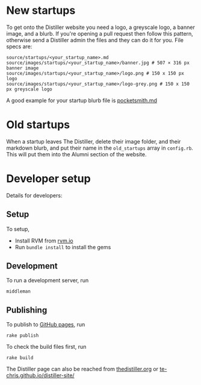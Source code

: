 # New startups

To get onto the Distiller website you need a logo, a greyscale logo, a banner image, and a blurb. If you're opening a pull request then follow this pattern, otherwise send a Distiller admin the files and they can do it for you. File specs are:

    source/startups/<your_startup_name>.md
    source/images/startups/<your_startup_name>/banner.jpg # 507 × 316 px banner image
    source/images/startups/<your_startup_name>/logo.png # 150 x 150 px logo
    source/images/startups/<your_startup_name>/logo-grey.png # 150 x 150 px greyscale logo

A good example for your startup blurb file is [pocketsmith.md](https://raw.githubusercontent.com/te-chris/distiller-site/master/source/startups/pocketsmith.md)

# Old startups

When a startup leaves The Distiller, delete their image folder, and their markdown blurb, and put their name in the `old_startups`
array in `config.rb`. This will put them into the Alumni section of the website.

# Developer setup

Details for developers:

## Setup

To setup,

* Install RVM from [rvm.io](http://rvm.io)
* Run `bundle install` to install the gems

## Development

To run a development server, run

    middleman

## Publishing

To publish to [GitHub pages](https://pages.github.com), run 

    rake publish

To check the build files first, run

    rake build 
    
The Distiller page can also be reached from [thedistiller.org](thedistiller.org) or [te-chris.github.io/distiller-site/](http://te-chris.github.io/distiller-site/)

